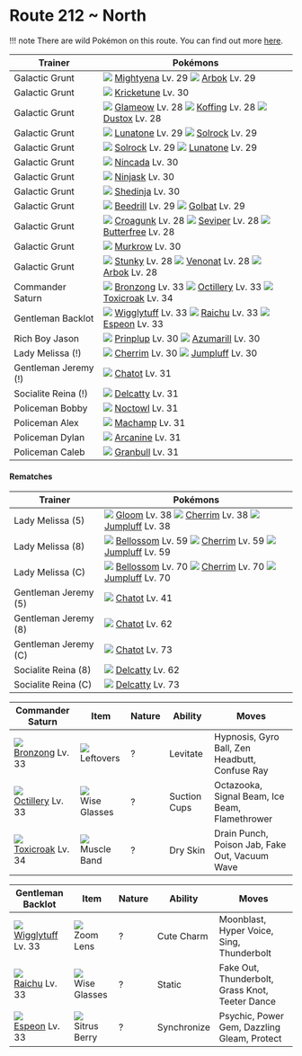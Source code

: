 # Route 212 ~ North

!!! note
    There are wild Pokémon on this route. You can find out more [here](/wild_pokemon/route_212__north/).


Trainer                    | Pokémons
---                        | ---
Galactic Grunt             | ![][262]  [Mightyena] Lv. 29  ![][024]  [Arbok] Lv. 29
Galactic Grunt             | ![][402]  [Kricketune] Lv. 30
Galactic Grunt             | ![][431]  [Glameow] Lv. 28  ![][109]  [Koffing] Lv. 28  ![][269]  [Dustox] Lv. 28
Galactic Grunt             | ![][337]  [Lunatone] Lv. 29  ![][338]  [Solrock] Lv. 29
Galactic Grunt             | ![][338]  [Solrock] Lv. 29  ![][337]  [Lunatone] Lv. 29
Galactic Grunt             | ![][290]  [Nincada] Lv. 30
Galactic Grunt             | ![][291]  [Ninjask] Lv. 30
Galactic Grunt             | ![][292]  [Shedinja] Lv. 30
Galactic Grunt             | ![][015]  [Beedrill] Lv. 29  ![][042]  [Golbat] Lv. 29
Galactic Grunt             | ![][453]  [Croagunk] Lv. 28  ![][336]  [Seviper] Lv. 28  ![][012]  [Butterfree] Lv. 28
Galactic Grunt             | ![][198]  [Murkrow] Lv. 30
Galactic Grunt             | ![][434]  [Stunky] Lv. 28  ![][048]  [Venonat] Lv. 28  ![][024]  [Arbok] Lv. 28
Commander Saturn           | ![][437]  [Bronzong] Lv. 33  ![][224]  [Octillery] Lv. 33  ![][454]  [Toxicroak] Lv. 34
Gentleman Backlot          | ![][040]  [Wigglytuff] Lv. 33  ![][026]  [Raichu] Lv. 33  ![][196]  [Espeon] Lv. 33
Rich Boy Jason             | ![][394]  [Prinplup] Lv. 30  ![][184]  [Azumarill] Lv. 30
Lady Melissa (!)           | ![][421]  [Cherrim] Lv. 30  ![][189]  [Jumpluff] Lv. 30
Gentleman Jeremy (!)       | ![][441]  [Chatot] Lv. 31
Socialite Reina (!)        | ![][301]  [Delcatty] Lv. 31
Policeman Bobby            | ![][164]  [Noctowl] Lv. 31
Policeman Alex             | ![][068]  [Machamp] Lv. 31
Policeman Dylan            | ![][059]  [Arcanine] Lv. 31
Policeman Caleb            | ![][210]  [Granbull] Lv. 31

#### Rematches

Trainer                    | Pokémons
---                        | ---
Lady Melissa (5)           | ![][044]  [Gloom] Lv. 38  ![][421]  [Cherrim] Lv. 38  ![][189]  [Jumpluff] Lv. 38
Lady Melissa (8)           | ![][182]  [Bellossom] Lv. 59  ![][421]  [Cherrim] Lv. 59  ![][189]  [Jumpluff] Lv. 59
Lady Melissa (C)           | ![][182]  [Bellossom] Lv. 70  ![][421]  [Cherrim] Lv. 70  ![][189]  [Jumpluff] Lv. 70
Gentleman Jeremy (5)       | ![][441]  [Chatot] Lv. 41
Gentleman Jeremy (8)       | ![][441]  [Chatot] Lv. 62
Gentleman Jeremy (C)       | ![][441]  [Chatot] Lv. 73
Socialite Reina (8)        | ![][301]  [Delcatty] Lv. 62
Socialite Reina (C)        | ![][301]  [Delcatty] Lv. 73

Commander Saturn   | Item         | Nature  | Ability       | Moves
---                | ---          | ---     | ---           | ---
![][437]<br> [Bronzong] Lv. 33        | ![][leftovers]<br> Leftovers            | ?        | Levitate            | Hypnosis, Gyro Ball, Zen Headbutt, Confuse Ray
![][224]<br> [Octillery] Lv. 33       | ![][wise-glasses]<br> Wise Glasses      | ?        | Suction Cups        | Octazooka, Signal Beam, Ice Beam, Flamethrower
![][454]<br> [Toxicroak] Lv. 34       | ![][muscle-band]<br> Muscle Band        | ?        | Dry Skin            | Drain Punch, Poison Jab, Fake Out, Vacuum Wave

Gentleman Backlot   | Item         | Nature  | Ability       | Moves
---                 | ---          | ---     | ---           | ---
![][040]<br> [Wigglytuff] Lv. 33      | ![][zoom-lens]<br> Zoom Lens            | ?        | Cute Charm          | Moonblast, Hyper Voice, Sing, Thunderbolt
![][026]<br> [Raichu] Lv. 33          | ![][wise-glasses]<br> Wise Glasses      | ?        | Static              | Fake Out, Thunderbolt, Grass Knot, Teeter Dance
![][196]<br> [Espeon] Lv. 33          | ![][sitrus-berry]<br> Sitrus Berry      | ?        | Synchronize         | Psychic, Power Gem, Dazzling Gleam, Protect


[Butterfree]: /pokemon_changes/012/
[Beedrill]: /pokemon_changes/015/
[Arbok]: /pokemon_changes/024/
[Raichu]: /pokemon_changes/026/
[Wigglytuff]: /pokemon_changes/040/
[Golbat]: /pokemon_changes/042/
[Gloom]: /pokemon_changes/044/
[Venonat]: /pokemon_changes/048/
[Arcanine]: /pokemon_changes/059/
[Machamp]: /pokemon_changes/068/
[Koffing]: /pokemon_changes/109/
[Noctowl]: /pokemon_changes/164/
[Bellossom]: /pokemon_changes/182/
[Azumarill]: /pokemon_changes/184/
[Jumpluff]: /pokemon_changes/189/
[Espeon]: /pokemon_changes/196/
[Murkrow]: /pokemon_changes/198/
[Granbull]: /pokemon_changes/210/
[Octillery]: /pokemon_changes/224/
[Mightyena]: /pokemon_changes/262/
[Dustox]: /pokemon_changes/269/
[Nincada]: /pokemon_changes/290/
[Ninjask]: /pokemon_changes/291/
[Shedinja]: /pokemon_changes/292/
[Delcatty]: /pokemon_changes/301/
[Seviper]: /pokemon_changes/336/
[Lunatone]: /pokemon_changes/337/
[Solrock]: /pokemon_changes/338/
[Prinplup]: /pokemon_changes/394/
[Kricketune]: /pokemon_changes/402/
[Cherrim]: /pokemon_changes/421/
[Glameow]: /pokemon_changes/431/
[Stunky]: /pokemon_changes/434/
[Bronzong]: /pokemon_changes/437/
[Chatot]: /pokemon_changes/441/
[Croagunk]: /pokemon_changes/453/
[Toxicroak]: /pokemon_changes/454/
[leftovers]: /img/items/leftovers.png
[muscle-band]: /img/items/muscle-band.png
[sitrus-berry]: /img/items/sitrus-berry.png
[wise-glasses]: /img/items/wise-glasses.png
[zoom-lens]: /img/items/zoom-lens.png
[012]: /img/pokemon/012.png
[015]: /img/pokemon/015.png
[024]: /img/pokemon/024.png
[026]: /img/pokemon/026.png
[040]: /img/pokemon/040.png
[042]: /img/pokemon/042.png
[044]: /img/pokemon/044.png
[048]: /img/pokemon/048.png
[059]: /img/pokemon/059.png
[068]: /img/pokemon/068.png
[109]: /img/pokemon/109.png
[164]: /img/pokemon/164.png
[182]: /img/pokemon/182.png
[184]: /img/pokemon/184.png
[189]: /img/pokemon/189.png
[196]: /img/pokemon/196.png
[198]: /img/pokemon/198.png
[210]: /img/pokemon/210.png
[224]: /img/pokemon/224.png
[262]: /img/pokemon/262.png
[269]: /img/pokemon/269.png
[290]: /img/pokemon/290.png
[291]: /img/pokemon/291.png
[292]: /img/pokemon/292.png
[301]: /img/pokemon/301.png
[336]: /img/pokemon/336.png
[337]: /img/pokemon/337.png
[338]: /img/pokemon/338.png
[394]: /img/pokemon/394.png
[402]: /img/pokemon/402.png
[421]: /img/pokemon/421.png
[431]: /img/pokemon/431.png
[434]: /img/pokemon/434.png
[437]: /img/pokemon/437.png
[441]: /img/pokemon/441.png
[453]: /img/pokemon/453.png
[454]: /img/pokemon/454.png
